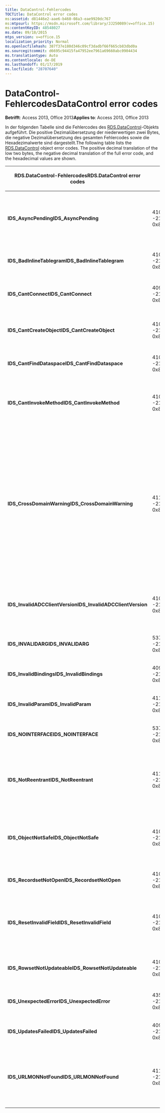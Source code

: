 ```yaml
---
title: DataControl-Fehlercodes
TOCTitle: DataControl error codes
ms:assetid: d81446e2-aae6-b460-08a3-eae9920dc767
ms:mtpsurl: https://msdn.microsoft.com/library/JJ250089(v=office.15)
ms:contentKeyID: 48548027
ms.date: 09/18/2015
mtps_version: v=office.15
localization_priority: Normal
ms.openlocfilehash: 387f37e180d346c09cf3dadbf66f665cb83dbd0a
ms.sourcegitcommit: d6695c94415fa47952ee7961a69660abc0904434
ms.translationtype: Auto
ms.contentlocale: de-DE
ms.lasthandoff: 01/17/2019
ms.locfileid: "28707640"
---
```

# <a name="datacontrol-error-codes"></a><span data-ttu-id="8a99d-102">DataControl-Fehlercodes</span><span class="sxs-lookup"><span data-stu-id="8a99d-102">DataControl error codes</span></span>


<span data-ttu-id="8a99d-103">**Betrifft**: Access 2013, Office 2013</span><span class="sxs-lookup"><span data-stu-id="8a99d-103">**Applies to**: Access 2013, Office 2013</span></span>

<span data-ttu-id="8a99d-p101">In der folgenden Tabelle sind die Fehlercodes des [RDS.DataControl](datacontrol-object-rds.md)-Objekts aufgeführt. Die positive Dezimalübersetzung der niederwertigen zwei Bytes, die negative Dezimalübersetzung des gesamten Fehlercodes sowie die Hexadezimalwerte sind dargestellt.</span><span class="sxs-lookup"><span data-stu-id="8a99d-p101">The following table lists the [RDS.DataControl](datacontrol-object-rds.md) object error codes. The positive decimal translation of the low two bytes, the negative decimal translation of the full error code, and the hexadecimal values are shown.</span></span>

<table>
<colgroup>
<col style="width: 33%" />
<col style="width: 33%" />
<col style="width: 33%" />
</colgroup>
<thead>
<tr class="header">
<th><p><span data-ttu-id="8a99d-106">RDS.DataControl-Fehlercodes</span><span class="sxs-lookup"><span data-stu-id="8a99d-106">RDS.DataControl error codes</span></span></p></th>
<th><p><span data-ttu-id="8a99d-107">Zahl</span><span class="sxs-lookup"><span data-stu-id="8a99d-107">Number</span></span></p></th>
<th><p><span data-ttu-id="8a99d-108">Beschreibung</span><span class="sxs-lookup"><span data-stu-id="8a99d-108">Description</span></span></p></th>
</tr>
</thead>
<tbody>
<tr class="odd">
<td><p><span data-ttu-id="8a99d-109"><strong>IDS_AsyncPending</strong></span><span class="sxs-lookup"><span data-stu-id="8a99d-109"><strong>IDS_AsyncPending</strong></span></span></p></td>
<td><p><span data-ttu-id="8a99d-110">4107</span><span class="sxs-lookup"><span data-stu-id="8a99d-110">4107</span></span><br />
<span data-ttu-id="8a99d-111">-2146824175</span><span class="sxs-lookup"><span data-stu-id="8a99d-111">-2146824175</span></span><br />
<span data-ttu-id="8a99d-112">0x800A1011</span><span class="sxs-lookup"><span data-stu-id="8a99d-112">0x800A1011</span></span></p></td>
<td><p><span data-ttu-id="8a99d-113">Vorgang kann nicht ausgeführt werden, während asynchroner Vorgang aussteht.</span><span class="sxs-lookup"><span data-stu-id="8a99d-113">Operation cannot be performed while async operation is pending.</span></span></p></td>
</tr>
<tr class="even">
<td><p><span data-ttu-id="8a99d-114"><strong>IDS_BadInlineTablegram</strong></span><span class="sxs-lookup"><span data-stu-id="8a99d-114"><strong>IDS_BadInlineTablegram</strong></span></span></p></td>
<td><p><span data-ttu-id="8a99d-115">4105</span><span class="sxs-lookup"><span data-stu-id="8a99d-115">4105</span></span><br />
<span data-ttu-id="8a99d-116">-2146824183</span><span class="sxs-lookup"><span data-stu-id="8a99d-116">-2146824183</span></span><br />
<span data-ttu-id="8a99d-117">0x800A1009</span><span class="sxs-lookup"><span data-stu-id="8a99d-117">0x800A1009</span></span></p></td>
<td><p><span data-ttu-id="8a99d-118">Ungültiges Inline Tablegram.</span><span class="sxs-lookup"><span data-stu-id="8a99d-118">Bad inline tablegram.</span></span></p></td>
</tr>
<tr class="odd">
<td><p><span data-ttu-id="8a99d-119"><strong>IDS_CantConnect</strong></span><span class="sxs-lookup"><span data-stu-id="8a99d-119"><strong>IDS_CantConnect</strong></span></span></p></td>
<td><p><span data-ttu-id="8a99d-120">4099</span><span class="sxs-lookup"><span data-stu-id="8a99d-120">4099</span></span><br />
<span data-ttu-id="8a99d-121">-2146824189</span><span class="sxs-lookup"><span data-stu-id="8a99d-121">-2146824189</span></span><br />
<span data-ttu-id="8a99d-122">0x800A1003</span><span class="sxs-lookup"><span data-stu-id="8a99d-122">0x800A1003</span></span></p></td>
<td><p><span data-ttu-id="8a99d-123">Mit dem Server kann keine Verbindung hergestellt werden.</span><span class="sxs-lookup"><span data-stu-id="8a99d-123">Cannot connect to server.</span></span></p></td>
</tr>
<tr class="even">
<td><p><span data-ttu-id="8a99d-124"><strong>IDS_CantCreateObject</strong></span><span class="sxs-lookup"><span data-stu-id="8a99d-124"><strong>IDS_CantCreateObject</strong></span></span></p></td>
<td><p><span data-ttu-id="8a99d-125">4100</span><span class="sxs-lookup"><span data-stu-id="8a99d-125">4100</span></span><br />
<span data-ttu-id="8a99d-126">-2146824188</span><span class="sxs-lookup"><span data-stu-id="8a99d-126">-2146824188</span></span><br />
<span data-ttu-id="8a99d-127">0x800A1004</span><span class="sxs-lookup"><span data-stu-id="8a99d-127">0x800A1004</span></span></p></td>
<td><p><span data-ttu-id="8a99d-128">Geschäftsobjekt kann nicht erstellt werden.</span><span class="sxs-lookup"><span data-stu-id="8a99d-128">Business object cannot be created.</span></span></p></td>
</tr>
<tr class="odd">
<td><p><span data-ttu-id="8a99d-129"><strong>IDS_CantFindDataspace</strong></span><span class="sxs-lookup"><span data-stu-id="8a99d-129"><strong>IDS_CantFindDataspace</strong></span></span></p></td>
<td><p><span data-ttu-id="8a99d-130">4102</span><span class="sxs-lookup"><span data-stu-id="8a99d-130">4102</span></span><br />
<span data-ttu-id="8a99d-131">-2146824186</span><span class="sxs-lookup"><span data-stu-id="8a99d-131">-2146824186</span></span><br />
<span data-ttu-id="8a99d-132">0x800A1006</span><span class="sxs-lookup"><span data-stu-id="8a99d-132">0x800A1006</span></span></p></td>
<td><p><span data-ttu-id="8a99d-133">Datenbereichseigenschaft ist ungültig.</span><span class="sxs-lookup"><span data-stu-id="8a99d-133">Dataspace property is not valid.</span></span></p></td>
</tr>
<tr class="even">
<td><p><span data-ttu-id="8a99d-134"><strong>IDS_CantInvokeMethod</strong></span><span class="sxs-lookup"><span data-stu-id="8a99d-134"><strong>IDS_CantInvokeMethod</strong></span></span></p></td>
<td><p><span data-ttu-id="8a99d-135">4101</span><span class="sxs-lookup"><span data-stu-id="8a99d-135">4101</span></span><br />
<span data-ttu-id="8a99d-136">-2146824187</span><span class="sxs-lookup"><span data-stu-id="8a99d-136">-2146824187</span></span><br />
<span data-ttu-id="8a99d-137">0x800A1005</span><span class="sxs-lookup"><span data-stu-id="8a99d-137">0x800A1005</span></span></p></td>
<td><p><span data-ttu-id="8a99d-138">Methode kann für Geschäftsobjekt nicht aufgerufen werden.</span><span class="sxs-lookup"><span data-stu-id="8a99d-138">Method cannot be invoked on business object.</span></span></p></td>
</tr>
<tr class="odd">
<td><p><span data-ttu-id="8a99d-139"><strong>IDS_CrossDomainWarning</strong></span><span class="sxs-lookup"><span data-stu-id="8a99d-139"><strong>IDS_CrossDomainWarning</strong></span></span></p></td>
<td><p><span data-ttu-id="8a99d-140">4112</span><span class="sxs-lookup"><span data-stu-id="8a99d-140">4112</span></span><br />
<span data-ttu-id="8a99d-141">-2146824170</span><span class="sxs-lookup"><span data-stu-id="8a99d-141">-2146824170</span></span><br />
<span data-ttu-id="8a99d-142">0x800A1016</span><span class="sxs-lookup"><span data-stu-id="8a99d-142">0x800A1016</span></span></p></td>
<td><p><span data-ttu-id="8a99d-143">Diese Seite greift auf Daten in einer anderen Domäne.</span><span class="sxs-lookup"><span data-stu-id="8a99d-143">This page accesses data on another domain.</span></span> <span data-ttu-id="8a99d-144">Möchten Sie dies zulassen?</span><span class="sxs-lookup"><span data-stu-id="8a99d-144">Do you want to allow this?</span></span> <span data-ttu-id="8a99d-145">Um diese Meldung in Internet Explorer zu vermeiden, können Sie eine sichere Website zur Zone vertrauenswürdige Sites auf der Registerkarte <strong>Sicherheit</strong> im Dialogfeld <strong>Internetoptionen</strong> hinzufügen.</span><span class="sxs-lookup"><span data-stu-id="8a99d-145">To avoid this message in Internet Explorer, you can add a secure website to your Trusted Sites zone on the <strong>Security</strong> tab of the <strong>Internet Options</strong> dialog box.</span></span></p></td>
</tr>
<tr class="even">
<td><p><span data-ttu-id="8a99d-146"><strong>IDS_InvalidADCClientVersion</strong></span><span class="sxs-lookup"><span data-stu-id="8a99d-146"><strong>IDS_InvalidADCClientVersion</strong></span></span></p></td>
<td><p><span data-ttu-id="8a99d-147">4106</span><span class="sxs-lookup"><span data-stu-id="8a99d-147">4106</span></span><br />
<span data-ttu-id="8a99d-148">-2146824176</span><span class="sxs-lookup"><span data-stu-id="8a99d-148">-2146824176</span></span><br />
<span data-ttu-id="8a99d-149">0x800A1010</span><span class="sxs-lookup"><span data-stu-id="8a99d-149">0x800A1010</span></span></p></td>
<td><p><span data-ttu-id="8a99d-150">Ungültige RDS-Clientversion – Client ist neuer als Server.</span><span class="sxs-lookup"><span data-stu-id="8a99d-150">Invalid RDS Client Version — Client is newer than server.</span></span></p></td>
</tr>
<tr class="odd">
<td><p><span data-ttu-id="8a99d-151"><strong>IDS_INVALIDARG</strong></span><span class="sxs-lookup"><span data-stu-id="8a99d-151"><strong>IDS_INVALIDARG</strong></span></span></p></td>
<td><p><span data-ttu-id="8a99d-152">5376</span><span class="sxs-lookup"><span data-stu-id="8a99d-152">5376</span></span><br />
<span data-ttu-id="8a99d-153">-2147019520</span><span class="sxs-lookup"><span data-stu-id="8a99d-153">-2147019520</span></span><br />
<span data-ttu-id="8a99d-154">0x80071500</span><span class="sxs-lookup"><span data-stu-id="8a99d-154">0x80071500</span></span></p></td>
<td><p><span data-ttu-id="8a99d-155">Mindestens ein Argument ist ungültig.</span><span class="sxs-lookup"><span data-stu-id="8a99d-155">One or more arguments are invalid.</span></span></p></td>
</tr>
<tr class="even">
<td><p><span data-ttu-id="8a99d-156"><strong>IDS_InvalidBindings</strong></span><span class="sxs-lookup"><span data-stu-id="8a99d-156"><strong>IDS_InvalidBindings</strong></span></span></p></td>
<td><p><span data-ttu-id="8a99d-157">4097</span><span class="sxs-lookup"><span data-stu-id="8a99d-157">4097</span></span><br />
<span data-ttu-id="8a99d-158">-2146824191</span><span class="sxs-lookup"><span data-stu-id="8a99d-158">-2146824191</span></span><br />
<span data-ttu-id="8a99d-159">0x800A1001</span><span class="sxs-lookup"><span data-stu-id="8a99d-159">0x800A1001</span></span></p></td>
<td><p><span data-ttu-id="8a99d-160">Fehler in Bindungseigenschaft.</span><span class="sxs-lookup"><span data-stu-id="8a99d-160">Error in bindings property.</span></span></p></td>
</tr>
<tr class="odd">
<td><p><span data-ttu-id="8a99d-161"><strong>IDS_InvalidParam</strong></span><span class="sxs-lookup"><span data-stu-id="8a99d-161"><strong>IDS_InvalidParam</strong></span></span></p></td>
<td><p><span data-ttu-id="8a99d-162">4110</span><span class="sxs-lookup"><span data-stu-id="8a99d-162">4110</span></span><br />
<span data-ttu-id="8a99d-163">-2146824172</span><span class="sxs-lookup"><span data-stu-id="8a99d-163">-2146824172</span></span><br />
<span data-ttu-id="8a99d-164">0x800A1014</span><span class="sxs-lookup"><span data-stu-id="8a99d-164">0x800A1014</span></span></p></td>
<td><p><span data-ttu-id="8a99d-165">Mindestens ein Argument ist ungültig.</span><span class="sxs-lookup"><span data-stu-id="8a99d-165">One or more arguments are invalid.</span></span></p></td>
</tr>
<tr class="even">
<td><p><span data-ttu-id="8a99d-166"><strong>IDS_NOINTERFACE</strong></span><span class="sxs-lookup"><span data-stu-id="8a99d-166"><strong>IDS_NOINTERFACE</strong></span></span></p></td>
<td><p><span data-ttu-id="8a99d-167">5377</span><span class="sxs-lookup"><span data-stu-id="8a99d-167">5377</span></span><br />
<span data-ttu-id="8a99d-168">-2147019519</span><span class="sxs-lookup"><span data-stu-id="8a99d-168">-2147019519</span></span><br />
<span data-ttu-id="8a99d-169">0x80071501</span><span class="sxs-lookup"><span data-stu-id="8a99d-169">0x80071501</span></span></p></td>
<td><p><span data-ttu-id="8a99d-170">Diese Schnittstelle wird nicht unterstützt.</span><span class="sxs-lookup"><span data-stu-id="8a99d-170">No such interface is supported.</span></span></p></td>
</tr>
<tr class="odd">
<td><p><span data-ttu-id="8a99d-171"><strong>IDS_NotReentrant</strong></span><span class="sxs-lookup"><span data-stu-id="8a99d-171"><strong>IDS_NotReentrant</strong></span></span></p></td>
<td><p><span data-ttu-id="8a99d-172">4111</span><span class="sxs-lookup"><span data-stu-id="8a99d-172">4111</span></span><br />
<span data-ttu-id="8a99d-173">-2146824171</span><span class="sxs-lookup"><span data-stu-id="8a99d-173">-2146824171</span></span><br />
<span data-ttu-id="8a99d-174">0x800A1015</span><span class="sxs-lookup"><span data-stu-id="8a99d-174">0x800A1015</span></span></p></td>
<td><p><span data-ttu-id="8a99d-175">Anforderung kann nicht ausgeführt werden, während der Ereignishandler noch arbeitet.</span><span class="sxs-lookup"><span data-stu-id="8a99d-175">Request cannot be executed while the event handler is still processing.</span></span></p></td>
</tr>
<tr class="even">
<td><p><span data-ttu-id="8a99d-176"><strong>IDS_ObjectNotSafe</strong></span><span class="sxs-lookup"><span data-stu-id="8a99d-176"><strong>IDS_ObjectNotSafe</strong></span></span></p></td>
<td><p><span data-ttu-id="8a99d-177">4103</span><span class="sxs-lookup"><span data-stu-id="8a99d-177">4103</span></span><br />
<span data-ttu-id="8a99d-178">-2146824185</span><span class="sxs-lookup"><span data-stu-id="8a99d-178">-2146824185</span></span><br />
<span data-ttu-id="8a99d-179">0x800A1007</span><span class="sxs-lookup"><span data-stu-id="8a99d-179">0x800A1007</span></span></p></td>
<td><p><span data-ttu-id="8a99d-180">Sicherheitseinstellungen dieses Computers lassen Erstellen von Geschäftsobjekt nicht zu.</span><span class="sxs-lookup"><span data-stu-id="8a99d-180">Safety settings on this computer prohibit creation of business object.</span></span></p></td>
</tr>
<tr class="odd">
<td><p><span data-ttu-id="8a99d-181"><strong>IDS_RecordsetNotOpen</strong></span><span class="sxs-lookup"><span data-stu-id="8a99d-181"><strong>IDS_RecordsetNotOpen</strong></span></span></p></td>
<td><p><span data-ttu-id="8a99d-182">4109</span><span class="sxs-lookup"><span data-stu-id="8a99d-182">4109</span></span><br />
<span data-ttu-id="8a99d-183">-2146824173</span><span class="sxs-lookup"><span data-stu-id="8a99d-183">-2146824173</span></span><br />
<span data-ttu-id="8a99d-184">0x800A1013</span><span class="sxs-lookup"><span data-stu-id="8a99d-184">0x800A1013</span></span></p></td>
<td><p><span data-ttu-id="8a99d-185"><strong>Recordset</strong> ist nicht geöffnet.</span><span class="sxs-lookup"><span data-stu-id="8a99d-185"><strong>Recordset</strong> is not open.</span></span></p></td>
</tr>
<tr class="even">
<td><p><span data-ttu-id="8a99d-186"><strong>IDS_ResetInvalidField</strong></span><span class="sxs-lookup"><span data-stu-id="8a99d-186"><strong>IDS_ResetInvalidField</strong></span></span></p></td>
<td><p><span data-ttu-id="8a99d-187">4108</span><span class="sxs-lookup"><span data-stu-id="8a99d-187">4108</span></span><br />
<span data-ttu-id="8a99d-188">-2146824174</span><span class="sxs-lookup"><span data-stu-id="8a99d-188">-2146824174</span></span><br />
<span data-ttu-id="8a99d-189">0x800A1012</span><span class="sxs-lookup"><span data-stu-id="8a99d-189">0x800A1012</span></span></p></td>
<td><p><span data-ttu-id="8a99d-190">Die in <strong>SortColumn</strong> oder <strong>FilterColumn</strong> angegebene Spalte ist nicht vorhanden.</span><span class="sxs-lookup"><span data-stu-id="8a99d-190">Column specified in <strong>SortColumn</strong> or <strong>FilterColumn</strong> does not exist.</span></span></p></td>
</tr>
<tr class="odd">
<td><p><span data-ttu-id="8a99d-191"><strong>IDS_RowsetNotUpdateable</strong></span><span class="sxs-lookup"><span data-stu-id="8a99d-191"><strong>IDS_RowsetNotUpdateable</strong></span></span></p></td>
<td><p><span data-ttu-id="8a99d-192">4104</span><span class="sxs-lookup"><span data-stu-id="8a99d-192">4104</span></span><br />
<span data-ttu-id="8a99d-193">-2146824184</span><span class="sxs-lookup"><span data-stu-id="8a99d-193">-2146824184</span></span><br />
<span data-ttu-id="8a99d-194">0x800A1008</span><span class="sxs-lookup"><span data-stu-id="8a99d-194">0x800A1008</span></span></p></td>
<td><p><span data-ttu-id="8a99d-195">Rowset kann nicht aktualisiert werden.</span><span class="sxs-lookup"><span data-stu-id="8a99d-195">Rowset not updateable.</span></span></p></td>
</tr>
<tr class="even">
<td><p><span data-ttu-id="8a99d-196"><strong>IDS_UnexpectedError</strong></span><span class="sxs-lookup"><span data-stu-id="8a99d-196"><strong>IDS_UnexpectedError</strong></span></span></p></td>
<td><p><span data-ttu-id="8a99d-197">4351</span><span class="sxs-lookup"><span data-stu-id="8a99d-197">4351</span></span><br />
<span data-ttu-id="8a99d-198">-2146823937</span><span class="sxs-lookup"><span data-stu-id="8a99d-198">-2146823937</span></span><br />
<span data-ttu-id="8a99d-199">0x800A10FF</span><span class="sxs-lookup"><span data-stu-id="8a99d-199">0x800A10FF</span></span></p></td>
<td><p><span data-ttu-id="8a99d-200">Unerwarteter Fehler.</span><span class="sxs-lookup"><span data-stu-id="8a99d-200">Unexpected error.</span></span></p></td>
</tr>
<tr class="odd">
<td><p><span data-ttu-id="8a99d-201"><strong>IDS_UpdatesFailed</strong></span><span class="sxs-lookup"><span data-stu-id="8a99d-201"><strong>IDS_UpdatesFailed</strong></span></span></p></td>
<td><p><span data-ttu-id="8a99d-202">4098</span><span class="sxs-lookup"><span data-stu-id="8a99d-202">4098</span></span><br />
<span data-ttu-id="8a99d-203">-2146824190</span><span class="sxs-lookup"><span data-stu-id="8a99d-203">-2146824190</span></span><br />
<span data-ttu-id="8a99d-204">0x800A1002</span><span class="sxs-lookup"><span data-stu-id="8a99d-204">0x800A1002</span></span></p></td>
<td><p><span data-ttu-id="8a99d-205">Datenbank kann nicht aktualisiert werden.</span><span class="sxs-lookup"><span data-stu-id="8a99d-205">Unable to update database.</span></span></p></td>
</tr>
<tr class="even">
<td><p><span data-ttu-id="8a99d-206"><strong>IDS_URLMONNotFound</strong></span><span class="sxs-lookup"><span data-stu-id="8a99d-206"><strong>IDS_URLMONNotFound</strong></span></span></p></td>
<td><p><span data-ttu-id="8a99d-207">4119</span><span class="sxs-lookup"><span data-stu-id="8a99d-207">4119</span></span><br />
<span data-ttu-id="8a99d-208">-2146824169</span><span class="sxs-lookup"><span data-stu-id="8a99d-208">-2146824169</span></span><br />
<span data-ttu-id="8a99d-209">0x800A1017</span><span class="sxs-lookup"><span data-stu-id="8a99d-209">0x800A1017</span></span></p></td>
<td><p><span data-ttu-id="8a99d-210">URL-Eigenschaft von DataControl benötigt die Systemdatei Urlmon.dll, die nicht gefunden werden kann.</span><span class="sxs-lookup"><span data-stu-id="8a99d-210">DataControl <strong>URL</strong> property requires the system file Urlmon.dll, which cannot be found.</span></span></p></td>
</tr>
</tbody>
</table>


